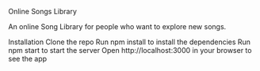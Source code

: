 Online Songs Library

An online Song Library for people who want to explore new songs.

Installation Clone the repo Run npm install to install the dependencies Run npm start to start the server Open http://localhost:3000 in your browser to see the app